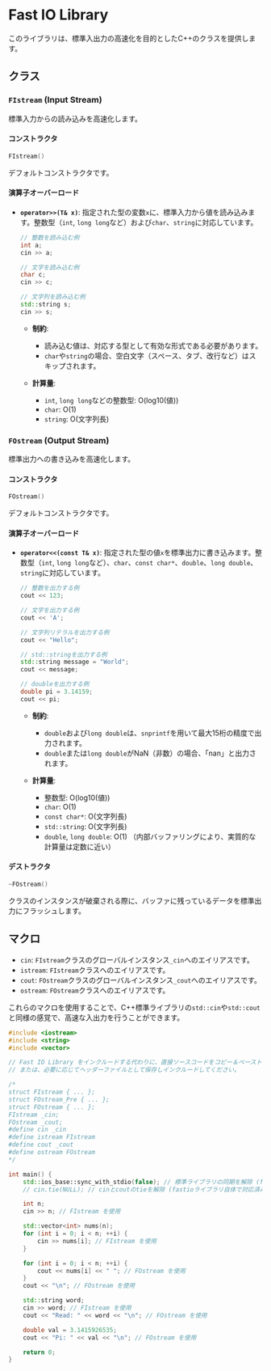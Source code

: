 # Fast IO Library

このライブラリは、標準入出力の高速化を目的としたC++のクラスを提供します。

## クラス

### `FIstream` (Input Stream)

標準入力からの読み込みを高速化します。

#### コンストラクタ

```cpp
FIstream()
```
デフォルトコンストラクタです。

#### 演算子オーバーロード

*   **`operator>>(T& x)`**:
    指定された型の変数`x`に、標準入力から値を読み込みます。整数型（`int`, `long long`など）および`char`、`string`に対応しています。

    ```cpp
    // 整数を読み込む例
    int a;
    cin >> a;

    // 文字を読み込む例
    char c;
    cin >> c;

    // 文字列を読み込む例
    std::string s;
    cin >> s;
    ```

    *   **制約**:
        *   読み込む値は、対応する型として有効な形式である必要があります。
        *   `char`や`string`の場合、空白文字（スペース、タブ、改行など）はスキップされます。

    *   **計算量**:
        *   `int`, `long long`などの整数型: O(log10(値))
        *   `char`: O(1)
        *   `string`: O(文字列長)

### `FOstream` (Output Stream)

標準出力への書き込みを高速化します。

#### コンストラクタ

```cpp
FOstream()
```
デフォルトコンストラクタです。

#### 演算子オーバーロード

*   **`operator<<(const T& x)`**:
    指定された型の値`x`を標準出力に書き込みます。整数型（`int`, `long long`など）、`char`、`const char*`、`double`、`long double`、`string`に対応しています。

    ```cpp
    // 整数を出力する例
    cout << 123;

    // 文字を出力する例
    cout << 'A';

    // 文字列リテラルを出力する例
    cout << "Hello";

    // std::stringを出力する例
    std::string message = "World";
    cout << message;

    // doubleを出力する例
    double pi = 3.14159;
    cout << pi;
    ```

    *   **制約**:
        *   `double`および`long double`は、`snprintf`を用いて最大15桁の精度で出力されます。
        *   `double`または`long double`がNaN（非数）の場合、「nan」と出力されます。

    *   **計算量**:
        *   整数型: O(log10(値))
        *   `char`: O(1)
        *   `const char*`: O(文字列長)
        *   `std::string`: O(文字列長)
        *   `double`, `long double`: O(1) （内部バッファリングにより、実質的な計算量は定数に近い）

#### デストラクタ

```cpp
~FOstream()
```
クラスのインスタンスが破棄される際に、バッファに残っているデータを標準出力にフラッシュします。

## マクロ

*   `cin`: `FIstream`クラスのグローバルインスタンス`_cin`へのエイリアスです。
*   `istream`: `FIstream`クラスへのエイリアスです。
*   `cout`: `FOstream`クラスのグローバルインスタンス`_cout`へのエイリアスです。
*   `ostream`: `FOstream`クラスへのエイリアスです。

これらのマクロを使用することで、C++標準ライブラリの`std::cin`や`std::cout`と同様の感覚で、高速な入出力を行うことができます。

```cpp
#include <iostream>
#include <string>
#include <vector>

// Fast IO Library をインクルードする代わりに、直接ソースコードをコピー＆ペーストして使用します。
// または、必要に応じてヘッダーファイルとして保存しインクルードしてください。

/*
struct FIstream { ... };
struct FOstream_Pre { ... };
struct FOstream { ... };
FIstream _cin;
FOstream _cout;
#define cin _cin
#define istream FIstream
#define cout _cout
#define ostream FOstream
*/

int main() {
    std::ios_base::sync_with_stdio(false); // 標準ライブラリの同期を解除 (fastioライブラリ自体で対応済みですが、併用も可能です)
    // cin.tie(NULL); // cinとcoutのtieを解除 (fastioライブラリ自体で対応済みですが、併用も可能です)

    int n;
    cin >> n; // FIstream を使用

    std::vector<int> nums(n);
    for (int i = 0; i < n; ++i) {
        cin >> nums[i]; // FIstream を使用
    }

    for (int i = 0; i < n; ++i) {
        cout << nums[i] << " "; // FOstream を使用
    }
    cout << "\n"; // FOstream を使用

    std::string word;
    cin >> word; // FIstream を使用
    cout << "Read: " << word << "\n"; // FOstream を使用

    double val = 3.1415926535;
    cout << "Pi: " << val << "\n"; // FOstream を使用

    return 0;
}
```